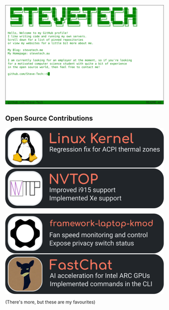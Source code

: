 ![Terminal Intro Animation](terminal.svg)

## Open Source Contributions

[![Linux Kernel](linux.svg)](https://git.kernel.org/pub/scm/linux/kernel/git/torvalds/linux.git/log/?qt=author&q=Stephen+Horvath) [![NVTOP](nvtop.svg)](https://github.com/Syllo/nvtop/commits/master/?author=Steve-Tech)

[![framework-laptop-kmod](fw-kmod.svg)](https://github.com/DHowett/framework-laptop-kmod/commits/main/?author=Steve-Tech) [![FastChat](fastchat.svg)](https://github.com/lm-sys/FastChat/commits/main/?author=Steve-Tech)

(There's more, but these are my favourites)

